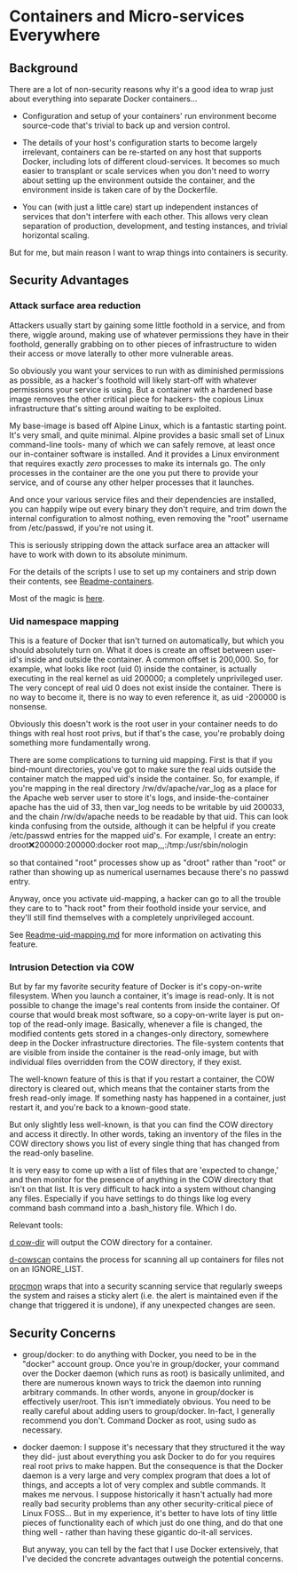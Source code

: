 
# Containers and Micro-services Everywhere

## Background

There are a lot of non-security reasons why it's a good idea to wrap just
about everything into separate Docker containers...

- Configuration and setup of your containers' run environment become
  source-code that's trivial to back up and version control.

- The details of your host's configuration starts to become largely
  irrelevant, containers can be re-started on any host that supports Docker,
  including lots of different cloud-services.  It becomes so much easier
  to transplant or scale services when you don't need to worry about
  setting up the environment outside the container, and the environment
  inside is taken care of by the Dockerfile.

- You can (with just a little care) start up independent instances of services
  that don't interfere with each other.  This allows very clean separation of
  production, development, and testing instances, and trivial horizontal
  scaling.

But for me, but main reason I want to wrap things into containers is security.


## Security Advantages

### Attack surface area reduction

Attackers usually start by gaining some little foothold in a service, and from
there, wiggle around, making use of whatever permissions they have in their
foothold, generally grabbing on to other pieces of infrastructure to widen
their access or move laterally to other more vulnerable areas.

So obviously you want your services to run with as diminished permissions as
possible, as a hacker's foothold will likely start-off with whatever
permissions your service is using.  But a container with a hardened base image
removes the other critical piece for hackers- the copious Linux infrastructure
that's sitting around waiting to be exploited.

My base-image is based off Alpine Linux, which is a fantastic starting point.
It's very small, and quite minimal.  Alpine provides a basic small set of
Linux command-line tools- many of which we can safely remove, at least once
our in-container software is installed.  And it provides a Linux environment
that requires exactly *zero* processes to make its internals go.  The only
processes in the container are the one you put there to provide your service,
and of course any other helper processes that it launches.

And once your various service files and their dependencies are installed, you
can happily wipe out every binary they don't require, and trim down the
internal configuration to almost nothing, even removing the "root" username
from /etc/passwd, if you're not using it.

This is seriously stripping down the attack surface area an attacker will have
to work with down to its absolute minimum.

For the details of the scripts I use to set up my containers and strip down
their contents, see [Readme-containers](../docker-containers/README-containers.md).

Most of the magic is [here](../docker-containers/kcore-baseline/files/prep).


### Uid namespace mapping

This is a feature of Docker that isn't turned on automatically, but which you
should absolutely turn on.  What it does is create an offset between user-id's
inside and outside the container.  A common offset is 200,000.  So, for
example, what looks like root (uid 0) inside the container, is actually
executing in the real kernel as uid 200000; a completely unprivileged user.
The very concept of real uid 0 does not exist inside the container.  There is
no way to become it, there is no way to even reference it, as uid -200000 is
nonsense.

Obviously this doesn't work is the root user in your container needs to do
things with real host root privs, but if that's the case, you're probably
doing something more fundamentally wrong.

There are some complications to turning uid mapping.  First is that if you
bind-mount directories, you've got to make sure the real uids outside the
container match the mapped uid's inside the container.  So, for example, if
you're mapping in the real directory /rw/dv/apache/var_log as a place for the
Apache web server user to store it's logs, and inside-the-container apache has
the uid of 33, then var_log needs to be writable by uid 200033, and the chain
/rw/dv/apache needs to be readable by that uid.  This can look kinda confusing
from the outside, although it can be helpful if you create /etc/passwd entries
for the mapped uid's.  For example, I create an entry:
  droot:x:200000:200000:docker root map,,,:/tmp:/usr/sbin/nologin

so that contained "root" processes show up as "droot" rather than "root" or
rather than showing up as numerical usernames because there's no passwd entry.

Anyway, once you activate uid-mapping, a hacker can go to all the trouble they
care to to "hack root" from their foothold inside your service, and they'll
still find themselves with a completely unprivileged account.

See [Readme-uid-mapping.md](../docker-infrastructure/Readme-uid-mapping.md)
for more information on activating this feature.


### Intrusion Detection via COW

But by far my favorite security feature of Docker is it's copy-on-write
filesystem.  When you launch a container, it's image is read-only.  It is not
possible to change the image's real contents from inside the container.  Of
course that would break most software, so a copy-on-write layer is put on-top
of the read-only image.  Basically, whenever a file is changed, the modified
contents gets stored in a changes-only directory, somewhere deep in the Docker
infrastructure directories.  The file-system contents that are visible from
inside the container is the read-only image, but with individual files
overridden from the COW directory, if they exist.

The well-known feature of this is that if you restart a container, the COW
directory is cleared out, which means that the container starts from the fresh
read-only image.  If something nasty has happened in a container, just restart
it, and you're back to a known-good state.

But only slightly less well-known, is that you can find the COW directory and
access it directly.  In other words, taking an inventory of the files in the
COW directory shows you list of every single thing that has changed from the
read-only baseline.

It is very easy to come up with a list of files that are 'expected to change,'
and then monitor for the presence of anything in the COW directory that isn't
on that list.  It is very difficult to hack into a system without changing any
files.  Especially if you have settings to do things like log every command
bash command into a .bash_history file.  Which I do.

Relevant tools:

[d cow-dir](../docker-infrastructure/d.sh) will output the COW directory
for a container.

[d-cowscan](../docker-infrastructure/d-cowscan.py) contains the process for
scanning all up containers for files not on an IGNORE_LIST.

[procmon](../services/procmon) wraps that into a security scanning service
that regularly sweeps the system and raises a sticky alert (i.e. the alert is
maintained even if the change that triggered it is undone), if any unexpected
changes are seen.


## Security Concerns

- group/docker: to do anything with Docker, you need to be in the "docker"
  account group.  Once you're in group/docker, your command over the Docker
  daemon (which runs as root) is basically unlimited, and there are numerous
  known ways to trick the daemon into running arbitrary commands.  In other
  words, anyone in group/docker is effectively user/root.  This isn't
  immediately obvious.  You need to be really careful about adding users
  to group/docker.  In-fact, I generally recommend you don't.  Command
  Docker as root, using sudo as necessary.

- docker daemon: I suppose it's necessary that they structured it the way they
  did- just about everything you ask Docker to do for you requires real root
  privs to make happen.  But the consequence is that the Docker daemon is a
  very large and very complex program that does a lot of things, and accepts a
  lot of very complex and subtle commands.  It makes me nervous.  I suppose
  historically it hasn't actually had more really bad security problems than
  any other security-critical piece of Linux FOSS...  But in my experience,
  it's better to have lots of tiny little pieces of functionality each of
  which just do one thing, and do that one thing well - rather than having
  these gigantic do-it-all services.

  But anyway, you can tell by the fact that I use Docker extensively, that
  I've decided the concrete advantages outweigh the potential concerns.

